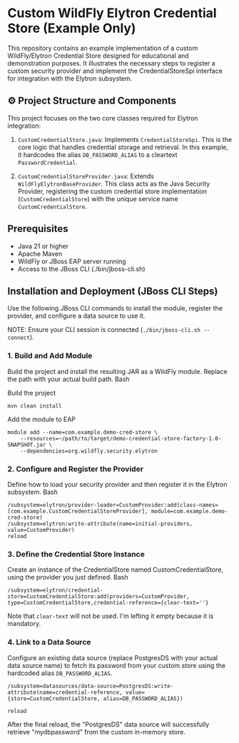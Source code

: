 # Custom WildFly Elytron Credential Store (Example Only)

This repository contains an example implementation of a custom WildFly/Elytron Credential Store designed for educational and demonstration purposes. It illustrates the necessary steps to register a custom security provider and implement the CredentialStoreSpi interface for integration with the Elytron subsystem.

## ⚙️ Project Structure and Components

This project focuses on the two core classes required for Elytron integration:

1. `CustomCredentialStore.java`: Implements `CredentialStoreSpi`. This is the core logic that handles credential storage and retrieval. In this example, it hardcodes the alias `DB_PASSWORD_ALIAS` to a cleartext `PasswordCredential`.

2. `CustomCredentialStoreProvider.java`: Extends `WildFlyElytronBaseProvider`. This class acts as the Java Security Provider, registering the custom credential store implementation (`CustomCredentialStore`) with the unique service name `CustomCredentialStore`.

## Prerequisites

- Java 21 or higher
- Apache Maven
- WildFly or JBoss EAP server running
- Access to the JBoss CLI (./bin/jboss-cli.sh)

## Installation and Deployment (JBoss CLI Steps)

Use the following JBoss CLI commands to install the module, register the provider, and configure a data source to use it.

NOTE: Ensure your CLI session is connected (`./bin/jboss-cli.sh --connect`).

### 1. Build and Add Module

Build the project and install the resulting JAR as a WildFly module. Replace the path with your actual build path.
Bash

Build the project
~~~
mvn clean install
~~~

Add the module to EAP
~~~
module add --name=com.example.demo-cred-store \
    --resources=~/path/to/target/demo-credential-store-factory-1.0-SNAPSHOT.jar \
    --dependencies=org.wildfly.security.elytron
~~~

### 2. Configure and Register the Provider

Define how to load your security provider and then register it in the Elytron subsystem.
Bash
~~~
/subsystem=elytron/provider-loader=CustomProvider:add(class-names=[com.example.CustomCredentialStoreProvider], module=com.example.demo-cred-store)
/subsystem=elytron:write-attribute(name=initial-providers, value=CustomProvider)
reload
~~~

### 3. Define the Credential Store Instance

Create an instance of the CredentialStore named CustomCredentialStore, using the provider you just defined.
Bash
~~~
/subsystem=elytron/credential-store=CustomCredentialStore:add(providers=CustomProvider, type=CustomCredentialStore,credential-reference={clear-text=''}
~~~
Note that `clear-text` will not be used. I'm lefting it empty because it is mandatory.

### 4. Link to a Data Source

Configure an existing data source (replace PostgresDS with your actual data source name) to fetch its password from your custom store using the hardcoded alias `DB_PASSWORD_ALIAS`.
~~~
/subsystem=datasources/data-source=PostgresDS:write-attribute(name=credential-reference, value={store=CustomCredentialStore, alias=DB_PASSWORD_ALIAS})

reload

~~~

After the final reload, the "PostgresDS" data source will successfully retrieve "mydbpassword" from the custom in-memory store.